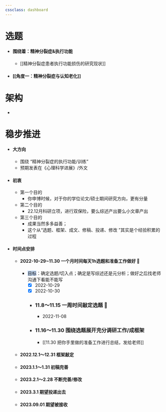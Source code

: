 ```yaml
---
cssclass: dashboard
---
```

# 选题
- #### 围绕着：精神分裂症&执行功能
	- [[精神分裂症患者执行功能损伤的研究现状]]
- #### [[角度一：精神分裂症与认知老化]]

# 架构
- 

# 稳步推进
- #### 大方向
	- 围绕 “精神分裂症的执行功能/训练”
	- 预期发表在《心理科学进展》/外文
- #### 初衷
	- 第一个目的
		- 你申博时候，对于你的学位论文/硕士期间研究方向，更有分量
	- 第二个目的
		- 22.12月科研立项，进行双保险，要么综述产出要么小文章产出
	- 第三个目的
		- 成果当然多多益善；
		- 这个从“选题、框架、成文、修稿、投递、修改 ”其实是个经验积累的过程
- #### 时间点安排
	- #### 2022-10-29~11.30  一个月时间每天1h选题和准备工作做好 🚩
		- <mark style="background: #ADCCFFA6;">目标</mark>：确定选题/切入点；确定是写综述还是元分析；做好之后找老师沟通下看能不能写
			- [x] 2022-10-29
			- [x] 2022-10-30 
			- ### 11.8～11.15 一周时间敲定选题 🚩
				- 2022-11-08
			- ### 11.16～11.30 围绕选题展开充分调研工作/成框架
				- [[11.30 把你手里做的准备工作进行总结，发给老师]]
	- #### 2022.12.1～12.31 框架敲定
	- #### 2023.1.1～1.31 初稿完善
	- #### 2023.2.1～2.28 不断完善/修改
	- #### 2023.3.1 期望投递出去
	- #### 2023.09.01 期望被接收